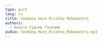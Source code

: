 ```yaml
---
type: post
lang: ru
title: Vandana Hare Krishna Mahamantra
authors:
  - Бхакти Судхир Госвами
audio: Vandana_Hare_Krishna_Mahamantra.mp3
---
```


